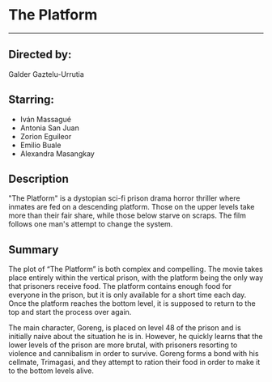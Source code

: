 # The Platform
---
## Directed by:
Galder Gaztelu-Urrutia

## Starring:
- Iván Massagué
- Antonia San Juan
- Zorion Eguileor
- Emilio Buale
- Alexandra Masangkay

## Description
"The Platform" is a dystopian sci-fi prison drama horror thriller where inmates are fed on a descending platform. Those on the upper levels take more than their fair share, while those below starve on scraps. The film follows one man's attempt to change the system.

## Summary
The plot of “The Platform” is both complex and compelling. The movie takes place entirely within the vertical prison, with  the platform being the only way that prisoners receive food.  The platform contains enough food for everyone in the prison, but it is only available for a short time each day. Once the platform reaches the bottom level, it is supposed to return to the top and start the process over again.

The main character, Goreng, is placed on level 48 of the prison and is initially naive about the situation he is in. However, he quickly learns that the lower levels of the prison are more brutal, with prisoners resorting to violence and cannibalism in order to survive. Goreng forms a bond with his cellmate, Trimagasi, and they attempt to ration their food in order to make it to the bottom levels alive.
